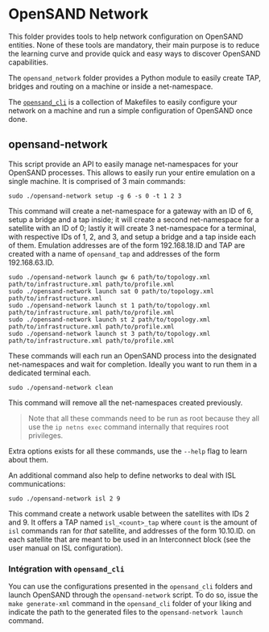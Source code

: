 # OpenSAND Network

This folder provides tools to help network configuration on OpenSAND entities.
None of these tools are mandatory, their main purpose is to reduce the learning
curve and provide quick and easy ways to discover OpenSAND capabilities.

The `opensand_network` folder provides a Python module to easily create TAP,
bridges and routing on a machine or inside a net-namespace.

The [`opensand_cli`](opensand_cli/README.md) is a collection of Makefiles to
easily configure your network on a machine and run a simple configuration of
OpenSAND once done.

## opensand-network

This script provide an API to easily manage net-namespaces for your OpenSAND
processes. This allows to easily run your entire emulation on a single machine.
It is comprised of 3 main commands:

```
sudo ./opensand-network setup -g 6 -s 0 -t 1 2 3
```

This command will create a net-namespace for a gateway with an ID of 6, setup
a bridge and a tap inside; it will create a second net-namespace for a satellite
with an ID of 0; lastly it will create 3 net-namespace for a terminal, with
respective IDs of 1, 2, and 3, and setup a bridge and a tap inside each of them.
Emulation addresses are of the form 192.168.18.ID and TAP are created with a
name of `opensand_tap` and addresses of the form 192.168.63.ID.

```
sudo ./opensand-network launch gw 6 path/to/topology.xml path/to/infrastructure.xml path/to/profile.xml
sudo ./opensand-network launch sat 0 path/to/topology.xml path/to/infrastructure.xml
sudo ./opensand-network launch st 1 path/to/topology.xml path/to/infrastructure.xml path/to/profile.xml
sudo ./opensand-network launch st 2 path/to/topology.xml path/to/infrastructure.xml path/to/profile.xml
sudo ./opensand-network launch st 3 path/to/topology.xml path/to/infrastructure.xml path/to/profile.xml
```

These commands will each run an OpenSAND process into the designated net-namespaces and wait for
completion. Ideally you want to run them in a dedicated terminal each.

```
sudo ./opensand-network clean
```

This command will remove all the net-namespaces created previously.


> Note that all these commands need to be run as root because they all use the `ip netns exec`
command internally that requires root privileges.

Extra options exists for all these commands, use the `--help` flag to learn about them.

An additional command also help to define networks to deal with ISL communications:

```
sudo ./opensand-network isl 2 9
```

This command create a network usable between the satellites with IDs 2 and 9. It
offers a TAP named `isl_<count>_tap` where `count` is the amount of `isl` commands
ran for _that_ satellite, and addresses of the form 10.10.ID.<count> on each
satellite that are meant to be used in an Interconnect block (see the user manual on
ISL configuration).

### Intégration with `opensand_cli`

You can use the configurations presented in the `opensand_cli` folders and launch OpenSAND through
the `opensand-network` script. To do so, issue the `make generate-xml` command in the `opensand_cli`
folder of your liking and indicate the path to the generated files to the `opensand-network launch`
command.
